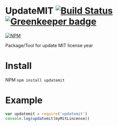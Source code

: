 # UpdateMIT [![Build Status](https://travis-ci.org/TiagoDanin/UpdateMIT.svg?branch=master)](https://travis-ci.org/TiagoDanin/UpdateMIT) [![Greenkeeper badge](https://badges.greenkeeper.io/TiagoDanin/UpdateMIT.svg)](https://greenkeeper.io/)

[![NPM](https://nodei.co/npm/updatemit.png?downloads=true&downloadRank=true&stars=true)](https://nodei.co/npm/updatemit/)

Package/Tool for update MIT license year

# Install

NPM `npm install updatemit`

# Example
```javascript
var updatemit = require('updatemit')
console.log(updatemit(myMitLincense))
```